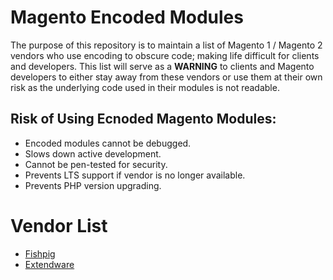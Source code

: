 # Magento Encoded Modules
The purpose of this repository is to maintain a list of Magento 1 / Magento 2 vendors who use encoding to obscure code; making life difficult for clients and developers. This list will serve as a **WARNING** to clients and Magento developers to either stay away from these vendors or use them at their own risk as the underlying code used in their modules is not readable.

## Risk of Using Ecnoded Magento Modules: 
* Encoded modules cannot be debugged.
* Slows down active development.
* Cannot be pen-tested for security.
* Prevents LTS support if vendor is no longer available.
* Prevents PHP version upgrading.

# Vendor List
* [Fishpig](https://fishpig.co.uk/)
* [Extendware](https://www.extendware.com/)
